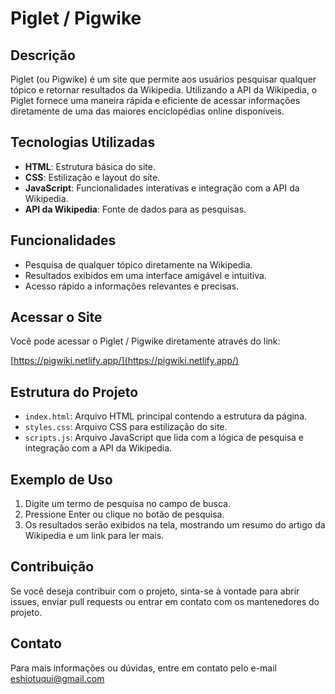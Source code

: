 # Piglet / Pigwike

## Descrição

Piglet (ou Pigwike) é um site que permite aos usuários pesquisar qualquer tópico e retornar resultados da Wikipedia. Utilizando a API da Wikipedia, o Piglet fornece uma maneira rápida e eficiente de acessar informações diretamente de uma das maiores enciclopédias online disponíveis.

## Tecnologias Utilizadas

- **HTML**: Estrutura básica do site.
- **CSS**: Estilização e layout do site.
- **JavaScript**: Funcionalidades interativas e integração com a API da Wikipedia.
- **API da Wikipedia**: Fonte de dados para as pesquisas.

## Funcionalidades

- Pesquisa de qualquer tópico diretamente na Wikipedia.
- Resultados exibidos em uma interface amigável e intuitiva.
- Acesso rápido a informações relevantes e precisas.

## Acessar o Site

Você pode acessar o Piglet / Pigwike diretamente através do link:

[https://pigwiki.netlify.app/](https://pigwiki.netlify.app/)

## Estrutura do Projeto

- `index.html`: Arquivo HTML principal contendo a estrutura da página.
- `styles.css`: Arquivo CSS para estilização do site.
- `scripts.js`: Arquivo JavaScript que lida com a lógica de pesquisa e integração com a API da Wikipedia.

## Exemplo de Uso

1. Digite um termo de pesquisa no campo de busca.
2. Pressione Enter ou clique no botão de pesquisa.
3. Os resultados serão exibidos na tela, mostrando um resumo do artigo da Wikipedia e um link para ler mais.


## Contribuição
Se você deseja contribuir com o projeto, sinta-se à vontade para abrir issues, enviar pull requests ou entrar em contato com os mantenedores do projeto.

## Contato
Para mais informações ou dúvidas, entre em contato pelo e-mail eshiotuqui@gmail.com
